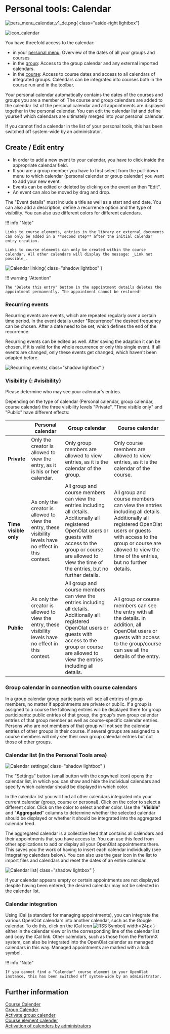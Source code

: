 # Personal tools: Calendar

![pers_menu_calendar_v1_de.png](assets/pers_menu_calendar_v1_de.png){ class="aside-right lightbox"}

![icon_calendar](assets/icon_calendar.png)

You have threefold access to the calendar:

* in your [personal menu](../personal_menu/index.md): Overview of the dates of all your groups and courses
* in the [group](../groups/Using_Group_Tools.md): Access to the group calendar and any external imported calendars.
* in the [course](../area_modules/Courses.md): Access to course dates and access to all calendars of integrated groups. Calendars can be integrated into courses both in the course run and in the toolbar.

Your personal calendar automatically contains the dates of the courses and groups you are a member of. The course and group calendars are added to the calendar list of the personal calendar and all appointments are displayed together in the personal calendar. You can edit the calendar list and define yourself which calendars are ultimately merged into your personal calendar.

If you cannot find a calendar in the list of your personal tools, this has been switched off system-wide by an administrator.


## Create / Edit entry

* In order to add a new event to your calendar, you have to click inside the appropriate calendar field. 
* If you are a group member you have to first select from the pull-down menu to which calendar (personal calendar or group calendar) you want to add your new event. 
* Events can be edited or deleted by clicking on the event an then "Edit". 
* An event can also be moved by drag and drop.

The "Event details" must include a title as well as a start and end date. You can also add a description, define a recurrence option and the type of visibility. You can also use different colors for different calendars.

!!! info "Note"

    Links to course elements, entries in the library or external documents can only be added in a **second step** after the initial calendar entry creation.
    
    Links to course elements can only be created within the course calendar. All other calendars will display the message: _Link not possible_.

![Calendar linking](assets/calendar_connection_EN.png){ class="shadow lightbox" }

!!! warning "Attention"

    The "Delete this entry" button in the appointment details deletes the appointment permanently. The appointment cannot be restored!

### Recurring events

Recurring events are events, which are repeated regularly over a certain time period. In the event details under "Recurrence" the desired frequency can be chosen. After a date need to be set, which defines the end of the recurrence.

Recurring events can be edited as well. After saving the adaption it can be chosen, if it is valid for the whole recurrence or only this single event. If all events are changed, only these events get changed, which haven't been adapted before.

![Recurring events](assets/recurringevent_EN.png){ class="shadow lightbox" }


### Visibility {: #visibility}

Please determine who may see your calendar's entries.

Depending on the type of calendar (Personal calendar, group calendar, course calendar) the three visibility levels "Private", "Time visible only" and "Public" have different effects:

|| Personal calendar| Group calendar| Course calendar  
---|---|---|---  
**Private** | Only the creator is allowed to view the entry, as it is his or her calendar.| Only group members are allowed to view entries, as it is the calendar of the group. | Only course members are allowed to view entries, as it is the calendar of the course.  
**Time visible only** | As only the creator is allowed to view the entry, these visibility levels have no effect in this context. | All group and course members can view the entries including all details. Additionally all registered OpenOlat users or guests with access to the group or course are allowed to view the time of the entries, but no further details. | All group and course members can view the entries including all details. Additionally all registered OpenOlat users or guests with access to the group or course are allowed to view the time of the entries, but no further details.
**Public** | As only the creator is allowed to view the entry, these visibility levels have no effect in this context. | All group and course members can view the entries including all details. Additionally all registered OpenOlat users or guests with access to the group or course are allowed to view the entries including all details. | All group or course members can see the entry with all the details. In addition, all OpenOlat users or guests with access to the group/course can see all the details of the entry.

### Group calendar in connection with course calendars

In a group calendar group participants will see all entries of group members, no matter if appointments are private or public. If a group is assigned to a course the following entries will be displayed there for group participants: public entries of that group, the group's own group calendar entries of that group member as well as course-specific calendar entries. Persons who are not members of that group will not see the calendar entries of other groups in their course. If several groups are assigned to a course members will only see their own group calendar entries but not those of other groups.

### Calendar list (in the Personal Tools area)

![Calendar settings](assets/calendar.gif){ class="shadow lightbox" }

The "Settings" button (small button with the cogwheel icon) opens the calendar list, in which you can show and hide the individual calendars and specify which calendar should be displayed in which color.

In the calendar list you will find all other calendars integrated into your current calendar (group, course or personal). Click on the color to select a different color. Click on the color to select another color.  Use the "**Visible**" and "**Aggregated**" columns to determine whether the selected calendar should be displayed or whether it should be integrated into the aggregated calendar feed.

The aggregated calendar is a collective feed that contains all calendars and their appointments that you have access to. You can use this feed from other applications to add or display all your OpenOlat appointments there. This saves you the work of having to insert each calendar individually (see Integrating calendars below). You can also use the gear icon in the list to import files and calendars and reset the dates of an entire calendar.

![Calendar list](assets/calendar_list.gif){ class="shadow lightbox" }

If your calendar appears empty or certain appointments are not displayed despite having been entered, the desired calendar may not be selected in the calendar list.

### Calendar integration

Using iCal (a standard for managing appointments), you can integrate the various OpenOlat calendars into another calendar, such as the Google calendar. To do this, click on the iCal icon ![RSS Symbol](assets/icon_rss_small.png){ width=24px } either in the calendar view or in the corresponding line of the calendar list and copy the iCal link. Other calendars, such as those from the PerformX system, can also be integrated into the OpenOlat calendar as managed calendars in this way. Managed appointments are marked with a lock symbol.

!!! info "Note"

    If you cannot find a "Calendar" course element in your OpenOlat instance, this has been switched off system-wide by an administrator.

## Further information

[Course Calender](../learningresources/Using_Additional_Course_Features.md#course-calendar)<br>
[Group Calender](../groups/Using_Group_Tools.md)<br>
[Activate group calender](../groups/Group_Administration.md#tools)<br>
[Course element calender](../learningresources/Course_Element_Calendar.md)<br>
[Activation of calenders by administrators](../../manual_admin/administration/Core_functions.md#calender-administration)<br>

